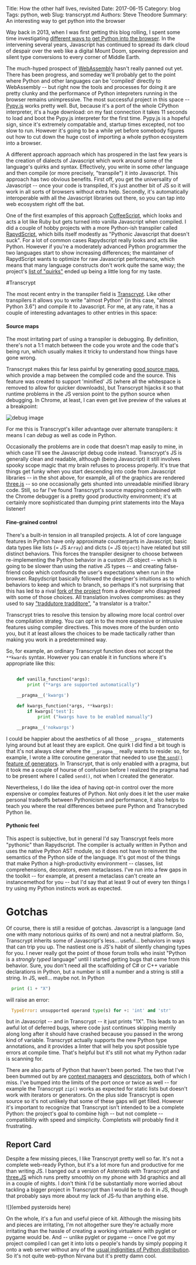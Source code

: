 Title: How the other half lives, revisited
Date: 2017-06-15
Category: blog
Tags: python, web
Slug: transcrypt.md
Authors: Steve Theodore
Summary: An interesting way to get python into the browser

Way back in 2013, when I was first getting this blog rolling, I spent some time investigating [different ways to get Python into the browser](blog/2013/Python_in_browsers). In the intervening several years, Javascript has continued to spread its dark cloud of despair over the web like a digital Mount Doom, spewing depression and silent type conversions to every corner of Middle Earth. 

The much-hyped prospect of [WebAssembly](http://webassembly.org/) hasn't really panned out yet. There has been progress, and someday we'll probably get to the point where Python and other languages can be 'compiled' directly to WebAssembly -- but right now the tools and processes for doing it are pretty clunky and the performance of Python intepreters running in the browser remains unimpressive. The most successful project in this space -- [Pypy.js](http://pypyjs.org/) works pretty well. But, because it's a port of the whole CPython interpreter, it's a huge download: on my fast connection it takes 11 seconds to load and boot the Pypy.js interpreter for the first time. Pypy.js is a hopeful sign, since it's extremely compatable and, startup times excepted, not too slow to run. However it's going to be a while yet before somebody figures out how to cut down the huge cost of importing a whole python ecosystem into a browser. 


A different approach approach which has prospered in the last few years is the creation of dialects of Javascript which work around some of the language's quirks and syntax. Effectively, you write in some _other_ language and then compile (or more precisely, "transpile") it into Javascript. This approach has two obvious benefits. First off, you get the universality of Javascript -- once your code is transpiled, it's just another bit of JS so it will work in all sorts of browsers without extra help. Secondly, it's automatically interoperable with all the Javascript libraries out there, so you can tap into web ecosystem right off the bat. 

One of the first examples of this approach [CoffeeScript](http://coffeescript.org/), which looks and acts a lot like Ruby but gets turned into vanilla Javascript when compiled. I did a couple of hobby projects with a more Python-ish transpiler called [RapydScript](http://www.rapydscript.com/), which bills itself modestly as "Pythonic Javascript that doesn't suck". For a lot of common cases Rapydscript really looks and acts like Python. However if you're a moderately advanced Python programmer the two languages start to show increasing differences; the maintainer of RapydScript wants to optimize for raw Javascript performance, which means that many language constructs don't work quite the same way; the project's [list of "quirks"](https://github.com/atsepkov/RapydScript#quirks) ended up being a little long for my taste. 

#Transcrypt

The most recent entry in the transpiler field is [Transcrypt](http://www.transcrypt.org/). Like other transpilers it allows you to write "almost Python" (in this case, "almost Python 3.6") and compile it to Javascript. For me, at any rate, it has a couple of interesting advantages to other entries in this space:

#### Source maps
The most irritating part of using a transpiler is debugging. By definition, there's not a 1:1 match between the code you wrote and the code that's being run, which usually makes it tricky to understand how things have gone wrong.

Transcrypt makes this far less painful by generating [good source maps](https://developers.google.com/web/tools/chrome-devtools/javascript/source-maps), which provide a map between the compiled code and the source. This feature was created to support 'minified' JS (where all the whitespace is removed to allow for quicker downloads), but Transcrypt hijacks it so that runtime problems in the JS version point to the python source when debugging. In Chrome, at least, I can even get live preview of the values at a breakpoint:

![debug image](/images/transcrypt_debug.png)

For me this is Transcrypt's killer advantage over alternate transpilers: it means I can _debug_ as well as code in Python. 

Occasionally the problems are in code that doesn't map easily to mine, in which case I'll see the Javascript debug code instead. Transcrypt's JS is generally clean and readable, although (being Javascript) it still involves spooky scope magic that my brain refuses to process properly. It's true that things get funky when you start descending into code from Javascript libraries -- in the shot above, for example, all of the graphics are rendered [three.js](http://threejs.org) -- so one occasionally gets shunted into unreadable minified library code. Still, so far I've found Transcrypt's source mapping combined with the Chrome debugger is a pretty good productivity environment; it's at certainly more sophisticated than dumping print statements into the Maya listener!

#### Fine-grained control
There's a built-in tension in all transpiled projects. A lot of core language features in Python have only approximate counterparts in Javascript; basic data types like lists (= JS `Array`) and dicts (= JS `Object`) have related but still distinct behaviors. This forces the transpiler designer to choose between re-implementing the Python behavior in a custom JS object -- which is going to be slower than using the native JS types -- and creating false-friend code which confounds the user's expectations when run in the browser. Rapydscript basically followed the designer's intuitions as to which behaviors to keep and which to branch, so perhaps it's not surprising that this has led to a rival [fork of the project](https://github.com/kovidgoyal/rapydscript-ng) from a developer who disagreed with some of those choices. All translation involves compromises: as they used to say ["traddutore tradditore"](https://www.altalang.com/beyond-words/2008/10/09/traduttore-traditore/), "a translator is a traitor."

Transcrypt tries to resolve this tension by allowing more local control over the compilation strateg. You can opt in to the more expensive or intrusive features using compiler directives. This moves more of the burden onto you, but it at least allows the choices to be made tactically rather than making you work in a predetermined way.

So, for example, an ordinary Transcrypt function does not accept the `**kwards` syntax. However you can enable it in functions where it's appropriate like this:

```python

	def vanilla_function(*args):
		print ("*args are supported automatically")

	__pragma__('kwargs')

	def kwargs_function(*args, **kwargs):
		if kwargs['test']:
			print ("kwargs have to be enabled manually")

	__pragma__('nokwargs')

```

I could be happier about the aesthetics of all those `__pragma__` statements lying around but at least they are explicit. One quirk I did find a bit tough is that it's not always clear where the `__pragma__` really wants to reside: so, for example, I wrote a litte coroutine generator that needed to use [the `send()` feature of generators](https://stackoverflow.com/questions/19302530/python-generator-send-function-purpose). In Transcrypt, that is only enabled with a pragma, but it took me a couple of hourse of confusion before I realized the pragma had to be present where I called `send()`, not when I created the generator.

Nevertheless, I do like the idea of having opt-in control over the more expensive or complex features of Python. Not only does it let the user make personal tradeoffs between Pythonicism and performance, it also helps to teach you where the real differences betwee pure Python and Transcrybed Python lie.

#### Pythonic feel

This aspect is subjective, but in general I'd say Transcrypt feels more "pythonic" than Rapydscript. The compiler is actually written in Python and uses the native Python AST module, so it does not have to reinvent the semantics of the Python side of the language. It's got most of the things that make Python a high-productivity environment -- classes, list comprehensions, decorators, even metaclasses. I've run into a few gaps in the toolkit -- for example, at present a metaclass can't create an instancemethod for you -- but I'd say that at least 9 out of every ten things I try using my Python instincts work as expected.


# Gotchas

Of course, there is still a residue of gotchas. Javascript is a language (and one with many notorious quirks of its own) and not a neutral platform. So, Transcrypt inherits some of Javascript's less... useful... behaviors in ways that can trip you up. The nastiest one is JS's habit of silently changing types for you. I never really got the point of those forum trolls who insist "Python is a _strongly typed_ language" until I started getting bugs that came from this behavior. Sure, you don't need all the scaffolding of C# or C++ variable declarations in Python, but a number is still a number and a string is still a string. In JS, well... maybe not. In Python

```python
  print (1 + "X")
```

will raise an error:

```python
  TypeError: unsupported operand type(s) for +: 'int' and 'str'
```

but in Javascript -- and in Transcrypt -- it just prints "1X". This leads to an awful lot of deferred bugs, where code just continues skipping merrily along long after it should have crashed because you passed in the wrong kind of variable. Transcrypt actually supports the new Python type annotations, and it provides a linter that will help you spot possible type errors at compile time. That's helpful but it's still not what my Python radar is scanning for. 

There are also parts of Python that haven't been ported. The two that I've been bummed out by are [context managers]() and [descriptors](), both of which I miss. I've bumped into the limits of the port once or twice as well -- for example the Transcrypt `zip()` works as expected for static lists but doesn't work with iterators or generators. On the plus side Transcrypt is open source so it's not unlikely that some of these gaps will get filled. However it's important to recognize that Transcrypt isn't intended to be a complete Python: the project's goal to combine high -- but not complete -- compatibility with speed and simplicity. Completists will probably find it frustrating. 

## Report Card

Despite a few missing pieces, I like Transcrypt pretty well so far. It's not a complete web-ready Python, but it's a lot more fun and productive for me than writing JS. I banged out a version of Asteroids with Transcrypt and [three.JS](https://threejs.org/) which runs pretty smoothly on my phone with 3d graphics and all in a couple of nights. I don't think I'd be substantially more worried about tackling a bigger project in Transcrypt than I would be to do it in JS, though that probably says more about my lack of JS-fu than anything else.

![](embed pysteroids here)

On the whole, it's a fun and useful piece of kit. Although the missing bits and pieces are irritating, I'm not altogether sure they're actually more irritating than the hassle of creating a working virtualenv with pyglet or pygame would be. And -- unlike pyglet or pygame -- once I've got my project compiled I can get it into lots o people's hands by simply popping it onto a web server without any of the [usual indignities of Python distribution](). So it's not quite web-python Nirvana but it's pretty damn cool. 

